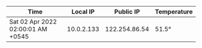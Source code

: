 | Time     | Local IP | Public IP | Temperature |
| ----------- | ----------- | ----------- | ----------- |
| Sat 02 Apr 2022 02:00:01 AM +0545      | 10.0.2.133     | 122.254.86.54  | 51.5° |
